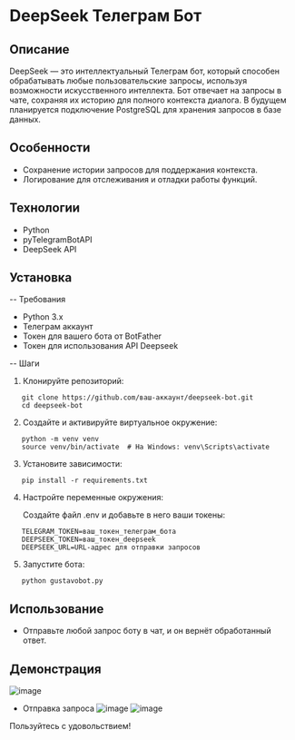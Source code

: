 # DeepSeek Телеграм Бот

## Описание

DeepSeek — это интеллектуальный Телеграм бот, который способен обрабатывать любые пользовательские запросы, используя возможности искусственного интеллекта. Бот отвечает на запросы в чате, сохраняя их историю для полного контекста диалога. В будущем планируется подключение PostgreSQL для хранения запросов в базе данных.

## Особенности

- Сохранение истории запросов для поддержания контекста.
- Логирование для отслеживания и отладки работы функций.

## Технологии

- Python
- pyTelegramBotAPI
- DeepSeek API

## Установка

-- Требования

- Python 3.x
- Телеграм аккаунт
- Токен для вашего бота от BotFather
- Токен для использования API Deepseek

-- Шаги

1. Клонируйте репозиторий:

   
```
   git clone https://github.com/ваш-аккаунт/deepseek-bot.git
   cd deepseek-bot
```
   

2. Создайте и активируйте виртуальное окружение:

   
```
   python -m venv venv
   source venv/bin/activate  # На Windows: venv\Scripts\activate
```

3. Установите зависимости:

   
```
   pip install -r requirements.txt
```

4. Настройте переменные окружения:

   Создайте файл .env и добавьте в него ваши токены:

```   
   TELEGRAM_TOKEN=ваш_токен_телеграм_бота
   DEEPSEEK_TOKEN=ваш_токен_deepseek
   DEEPSEEK_URL=URL-адрес для отправки запросов
```   

5. Запустите бота:

   
```
   python gustavobot.py
```

## Использование

- Отправьте любой запрос боту в чат, и он вернёт обработанный ответ.

## Демонстрация

![image](https://github.com/user-attachments/assets/60a5804b-661e-4675-bf25-2687930414bb)

- Отправка запроса
![image](https://github.com/user-attachments/assets/f4ea1fc1-3061-4b3a-90e2-791573f6c992)
![image](https://github.com/user-attachments/assets/9f79f594-5238-4d60-be40-a692b6099695)



Пользуйтесь с удовольствием!
